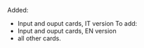 Added: 
- Input and ouput cards, IT version
To add: 
- Input and ouput cards, EN version
- all other cards.
